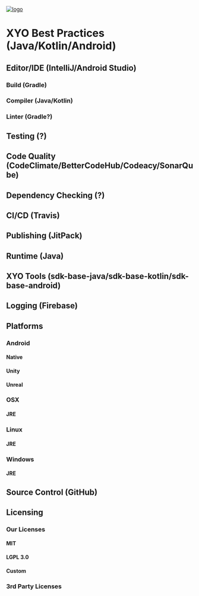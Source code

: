 [logo]: https://cdn.xy.company/img/brand/XY_Logo_GitHub.png

[![logo]](https://xy.company)

# XYO Best Practices (Java/Kotlin/Android)
## Editor/IDE (IntelliJ/Android Studio)
### Build (Gradle)
### Compiler (Java/Kotlin)
### Linter (Gradle?)
## Testing (?)
## Code Quality (CodeClimate/BetterCodeHub/Codeacy/SonarQube)
## Dependency Checking (?)
## CI/CD (Travis)
## Publishing (JitPack)
## Runtime (Java)
## XYO Tools (sdk-base-java/sdk-base-kotlin/sdk-base-android)
## Logging (Firebase)
## Platforms
### Android
#### Native
#### Unity
#### Unreal
### OSX
#### JRE
### Linux
#### JRE
### Windows
#### JRE
## Source Control (GitHub)
## Licensing
### Our Licenses
#### MIT
#### LGPL 3.0
#### Custom
### 3rd Party Licenses

